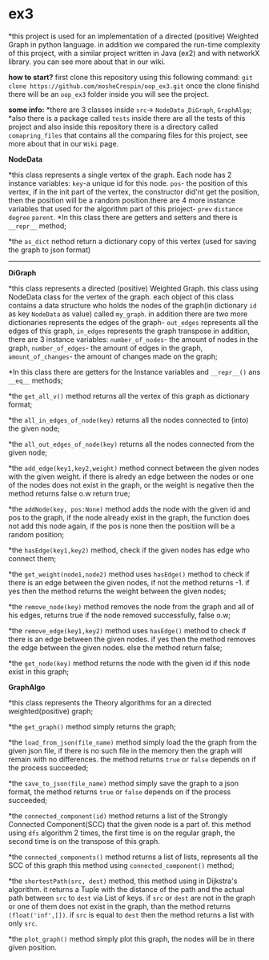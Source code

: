 # ex3
*this project is used for an implementation of a directed (positive) Weighted Graph in python language.
in addition we compared the run-time complexity of this project, with a similar project written in Java (ex2) and with networkX library. you can see more about that in our wiki.

**how to start?**
first clone this repository using this following command: `git clone https://github.com/mosheCrespin/oop_ex3.git`
once the clone finishd there will be an `oop_ex3` folder inside you will see the project.

**some info:**
*there are 3 classes inside `src`-> `NodeData` ,`DiGraph`, `GraphAlgo`;
*also there is a package called `tests` inside there are all the tests of this project and also inside this repository there is a directory called `comapring_files` that contains all the comparing files for this project, see more about that in our `Wiki` page.

**NodeData**

*this class represents a single vertex of the graph. Each node has 2 instance variables: `key`-a unique  id for this node. `pos`- the position of this vertex, if in the init part of the vertex, the constructor did'nt get the position, then the position will be a random position.there are 4 more instance variables that used for the algorithm part of this prioject- `prev` `distance` `degree` `parent`. 
*In this class there are getters and setters and there is `__repr__` method;

*the `as_dict` nethod return a dictionary copy of this vertex (used for saving the graph to json format)


----------------------------------

**DiGraph**

*this class represents a directed (positive) Weighted Graph. this class using NodeData class for the vertex of the graph. each object of this class contains a data structure who holds the nodes of the graph(in dictionary `id` as key `NodeData` as value) called `my_graph`. in addition there are two more dictionaries represents the edges of the graph- `out_edges` represents all the edges of this graph, `in_edges` represents the graph transpose
in addition, there are 3 instance variables: `number_of_nodes`- the amount of nodes in the graph, `number_of_edges`- the amount of edges in the graph, `amount_of_changes`- the amount of changes made on the graph;

*In this class there are getters for the Instance variables and `__repr__()` ans `__eq__` methods;

*the `get_all_v()` method returns all the vertex of this graph as dictionary format;

*the `all_in_edges_of_node(key)` returns all the nodes connected to (into) the given node;

*the `all_out_edges_of_node(key)` returns all the nodes connected from the given node;


*the `add_edge(key1,key2,weight)` method connect between the given nodes with the given weight. if there is alredy an edge between the nodes or one of the nodes does not exist in the graph, or the weight is negative then the method returns false o.w return true;

*the `addNode(key, pos:None)` method adds the node with the given id and pos to the graph, if the node already exist in the graph, the function does not add this node again, if the pos is none then the positiion will be a random position;

*the `hasEdge(key1,key2)` method, check if the given nodes has edge who connect them;


*the `get_weight(node1,node2)` method uses `hasEdge()` method to check if there is an edge between the given nodes, if not the method returns -1. if yes then the method returns the weight between the given nodes;

*the `remove_node(key)` method removes the node from the graph and all of his edges, returns true if the node removed successfully, false o.w;

*the `remove_edge(key1,key2)` method uses `hasEdge()` method to check if there is an edge between the given nodes. if yes then the method removes the edge between the given nodes. else the method return false;

*the `get_node(key)` method returns the node with the given id if this node exist in this graph;


**GraphAlgo**

*this class represents the Theory algorithms for an a directed weighted(positive) graph;

*the `get_graph()` method simply returns the graph;

*the `load_from_json(file_name)` method simply load the the graph from the given json file, if there is no such file in the memory then the graph will remain with no differences. the method returns `true` or `false` depends on if the process succeeded;

*the `save_to_json(file_name)` method simply save the graph to a json format, the method returns `true` or `false` depends on if the process succeeded;

*the `connected_component(id)` method returns a list of the Strongly Connected Component(SCC) that the given node is a part of. this method using `dfs` algorithm 2 times, the first time is on the regular graph, the second time is on the transpose of this graph.  

*the `connected_components()` method returns a list of lists, represents all the SCC of this graph this method using `connected_component()` method;

*the `shortestPath(src, dest)` method, this method using in Dijkstra's algorithm. it returns a Tuple with the distance of the path and the actual path between `src` to `dest` via List of keys. if `src` or `dest` are not in the graph or one of them does not exist in the graph, than the method returns `(float('inf',[])`. if `src` is equal to `dest` then the method returns a list with only `src`.

*the `plot_graph()` method simply plot this graph, the nodes will be in there given position.























